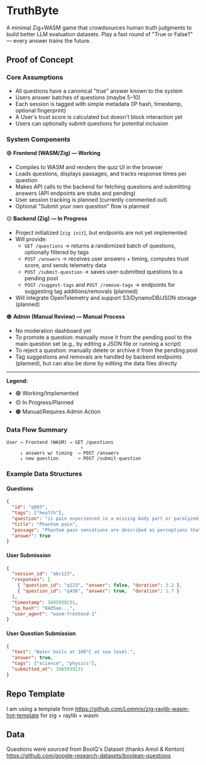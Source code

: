 # TruthByte

A minimal Zig+WASM game that crowdsources human truth judgments to build better LLM evaluation datasets. Play a fast round of "True or False?" — every answer trains the future.

## Proof of Concept

### Core Assumptions

- All questions have a canonical "true" answer known to the system
- Users answer batches of questions (maybe 5–10)
- Each session is tagged with simple metadata (IP hash, timestamp, optional fingerprint)
- A User's trust score is calculated but doesn't block interaction yet
- Users can optionally submit questions for potential inclusion

### System Components

🟢 **Frontend (WASM/Zig) — Working**

- Compiles to WASM and renders the quiz UI in the browser
- Loads questions, displays passages, and tracks response times per question
- Makes API calls to the backend for fetching questions and submitting answers (API endpoints are stubs and pending)
- User session tracking is planned (currently commented out)
- Optional "Submit your own question" flow is planned

🟡 **Backend (Zig) — In Progress**

- Project initialized (`zig init`), but endpoints are not yet implemented
- Will provide:
  - `GET /questions` → returns a randomized batch of questions, optionally filtered by tags
  - `POST /answers` → receives user answers + timing, computes trust score, and sends telemetry data
  - `POST /submit-question` → saves user-submitted questions to a pending pool
  - `POST /suggest-tags` and `POST /remove-tags` → endpoints for suggesting tag additions/removals (planned)
- Will integrate OpenTelemetry and support S3/DynamoDB/JSON storage (planned)

🟠 **Admin (Manual Review) — Manual Process**

- No moderation dashboard yet
- To promote a question: manually move it from the pending pool to the main question set (e.g., by editing a JSON file or running a script)
- To reject a question: manually delete or archive it from the pending pool
- Tag suggestions and removals are handled by backend endpoints (planned), but can also be done by editing the data files directly

---

**Legend:**
- 🟢 Working/Implemented
- 🟡 In Progress/Planned
- 🟠 Manual/Requires Admin Action

### Data Flow Summary
```
User → Frontend (WASM) → GET /questions
                           ↑
     ↓ answers w/ timing  → POST /answers
     ↓ new question       → POST /submit-question
```

### Example Data Structures

#### Questions

```json
{
  "id": "q003",
  "tags": ["health"],
  "question": "is pain experienced in a missing body part or paralyzed area",
  "title": "Phantom pain",
  "passage": "Phantom pain sensations are described as perceptions that an individual experiences relating to a limb or an organ that is not physically part of the body. Limb loss is a result of either removal by amputation or congenital limb deficiency. However, phantom limb sensations can also occur following nerve avulsion or spinal cord injury.",
  "answer": true
}
```

#### User Submission

```json
{
  "session_id": "abc123",
  "responses": [
    { "question_id": "q123", "answer": false, "duration": 3.2 },
    { "question_id": "q456", "answer": true,  "duration": 1.7 }
  ],
  "timestamp": 1685939231,
  "ip_hash": "84d5ae...",
  "user_agent": "wasm-frontend-1"
}
```

#### User Question Submission

```json
{
  "text": "Water boils at 100°C at sea level.",
  "answer": true,
  "tags": ["science", "physics"],
  "submitted_at": 1685939231
}
```

## Repo Template

I am using a template from https://github.com/Lommix/zig-raylib-wasm-hot-template for zig + raylib + wasm


## Data

Questions were sourced from BoolQ's Dataset (thanks Amol & Kenton)
https://github.com/google-research-datasets/boolean-questions
